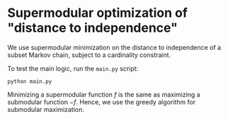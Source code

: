 # Supermodular optimization of "distance to independence"

We use supermodular minimization on the distance to independence of a subset Markov chain, subject to a cardinality constraint.

To test the main logic, run the `main.py` script:
```
python main.py
``` 

Minimizing a supermodular function $f$ is the same as maximizing a submodular function $-f$. Hence, we use the greedy algorithm for submodular maximization.